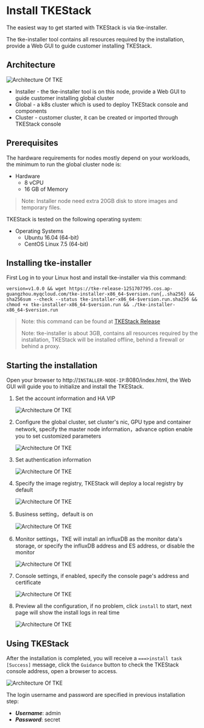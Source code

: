 # Install TKEStack

The easiest way to get started with TKEStack is via tke-installer.

The tke-installer tool contains all resources required by the installation, provide a Web GUI to guide customer installing TKEStack.

## Architecture

![Architecture Of TKE](../images/TKEStackHighLevelArchitecture@2x.png)

* Installer -  the tke-installer tool is on this node, provide a Web GUI to guide customer installing global cluster
* Global -  a k8s cluster which is used to deploy TKEStack console and components
* Cluster -  customer cluster, it can be created or imported through TKEStack console

## Prerequisites

The hardware requirements for nodes mostly depend on your workloads, the minimum to run the global cluster node is:

* Hardware
  * 8 vCPU
  * 16 GB of Memory

> Note: Installer node need extra 20GB disk to store images and temporary files.

TKEStack is tested on the following operating system:

* Operating Systems
  * Ubuntu 16.04 (64-bit)
  * CentOS Linux 7.5 (64-bit)


## Installing tke-installer

First Log in to your Linux host and install tke-installer via this command:

    version=v1.0.0 && wget https://tke-release-1251707795.cos.ap-guangzhou.myqcloud.com/tke-installer-x86_64-$version.run{,.sha256} && sha256sum --check --status tke-installer-x86_64-$version.run.sha256 && chmod +x tke-installer-x86_64-$version.run && ./tke-installer-x86_64-$version.run

> Note: this command can be found at [TKEStack Release](https://github.com/tkestack/tke/releases)
>
> Note: tke-installer is about 3GB, contains all resources required by the installation, TKEStack will be installed offline, behind a firewall or behind a proxy.


## Starting the installation

Open your browser to http://`INSTALLER-NODE-IP`:8080/index.html, the Web GUI will guide you to initialize and install the TKEStack.
  
1. Set the account information and HA VIP
  
   ![Architecture Of TKE](../images/install/Picture2.png)
  
2. Configure the global cluster, set cluster's nic, GPU type and container network, specify the master node information，advance option enable you to set customized parameters

   ![Architecture Of TKE](../images/install/Picture3.png)
  
3. Set authentication information

   ![Architecture Of TKE](../images/install/Picture4.png)
  
4. Specify the image registry, TKEStack will deploy a local registry by default

   ![Architecture Of TKE](../images/install/Picture5.png)
  
5. Business setting，default is on

   ![Architecture Of TKE](../images/install/Picture6.png)
  
6. Monitor settings，TKE will install an influxDB as the monitor data's storage, or specify the influxDB address and ES address, or disable the monitor
  
   ![Architecture Of TKE](../images/install/Picture7.png)
  
7. Console settings, if enabled, specify the console page's address and certificate
  
   ![Architecture Of TKE](../images/install/Picture8.png)
  
8. Preview all the configuration, if no problem, click `install` to start, next page will show the install logs in real time
   
   ![Architecture Of TKE](../images/install/Picture9.png)
   

## Using TKEStack

After the installation is completed, you will receive a `===>install task [Success]` message, click the `Guidance` button to check the TKEStack console address, open a browser to access.
   
   ![Architecture Of TKE](../images/install/Picture10.png)

The login username and password are specified in previous installation step:

  * ***Username***: admin
  * ***Password***: secret
